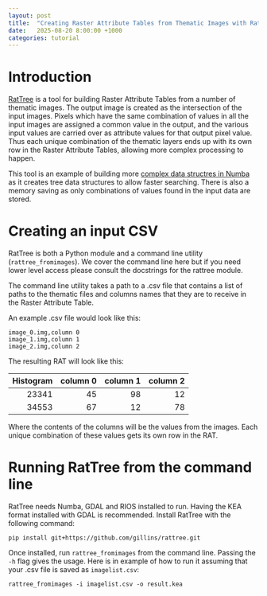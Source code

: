 ```yaml
---
layout: post
title:  "Creating Raster Attribute Tables from Thematic Images with RatTree"
date:   2025-08-20 8:00:00 +1000
categories: tutorial
---
```


# Introduction

[RatTree](https://github.com/gillins/rattree) is a tool for building Raster Attribute Tables 
from a number of thematic images. The output image is
created as the intersection of the input images. Pixels which have the same combination of values in all
the input images are assigned a common value in the output, and the various input values are carried
over as attribute values for that output pixel value. Thus each unique combination of the thematic layers
ends up with its own row in the Raster Attribute Tables, allowing more complex processing to happen.

This tool is an example of building more [complex data structres in Numba](../07/numbastruct.html) 
as it creates tree data structures to allow faster searching. There is also a memory saving as only
combinations of values found in the input data are stored.

# Creating an input CSV

RatTree is both a Python module and a command line utility (`rattree_fromimages`). 
We cover the command line here but if you need lower level access please consult 
the docstrings for the rattree module.

The command line utility takes a path to a .csv file that contains a list of paths to the
thematic files and columns names that they are to receive in the Raster Attribute Table.

An example .csv file would look like this:

```
image_0.img,column 0
image_1.img,column 1
image_2.img,column 2
```

The resulting RAT will look like this:

| Histogram | column 0 | column 1 | column 2 |
-----------:|---------:|---------:|---------:|
| 23341 | 45 | 98 | 12 |
| 34553 | 67 | 12 | 78 |

Where the contents of the columns will be the values from the images. Each unique combination
of these values gets its own row in the RAT.

# Running RatTree from the command line

RatTree needs Numba, GDAL and RIOS installed to run. Having the KEA format installed with GDAL is recommended.
Install RatTree with the following command:

```
pip install git+https://github.com/gillins/rattree.git
```

Once installed, run `rattree_fromimages` from the command line. Passing the `-h` flag gives
the usage. Here is in example of how to run it assuming that your .csv file is saved as
`imagelist.csv`:

```
rattree_fromimages -i imagelist.csv -o result.kea
```

